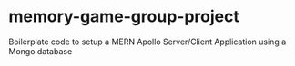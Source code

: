 # memory-game-group-project


Boilerplate code to setup a MERN Apollo Server/Client Application using a Mongo database
